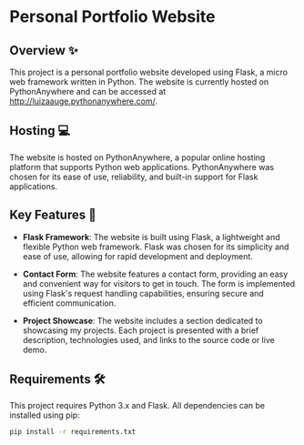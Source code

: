 # Personal Portfolio Website 

## Overview ✨
This project is a personal portfolio website developed using Flask, a micro web framework written in Python. The website is currently hosted on PythonAnywhere and can be accessed at http://luizaauge.pythonanywhere.com/.

## Hosting 💻
The website is hosted on PythonAnywhere, a popular online hosting platform that supports Python web applications. PythonAnywhere was chosen for its ease of use, reliability, and built-in support for Flask applications.

## Key Features 🚀

- **Flask Framework**: The website is built using Flask, a lightweight and flexible Python web framework. Flask was chosen for its simplicity and ease of use, allowing for rapid development and deployment.

- **Contact Form**: The website features a contact form, providing an easy and convenient way for visitors to get in touch. The form is implemented using Flask's request handling capabilities, ensuring secure and efficient communication.

- **Project Showcase**: The website includes a section dedicated to showcasing my projects. Each project is presented with a brief description, technologies used, and links to the source code or live demo.

## Requirements 🛠
This project requires Python 3.x and Flask. All dependencies can be installed using pip:

```bash
pip install -r requirements.txt